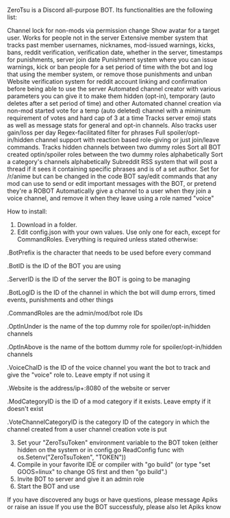 ZeroTsu is a Discord all-purpose BOT. Its functionalities are the following list:

Channel lock for non-mods via permission change
Show avatar for a target user. Works for people not in the server
Extensive member system that tracks past member usernames, nicknames, mod-issued warnings, kicks, bans, reddit verification, verification date, whether in the server, timestamps for punishments, server join date
Punishment system where you can issue warnings, kick or ban people for a set period of time with the bot and log that using the member system, or remove those punishments and unban
Website verification system for reddit account linking and confirmation before being able to use the server
Automated channel creator with various parameters you can give it to make them hidden (opt-in), temporary (auto deletes after a set period of time) and other
Automated channel creation via non-mod started vote for a temp (auto deleted) channel with a minimum requirement of votes and hard cap of 3 at a time
Tracks server emoji stats as well as message stats for general and opt-in channels. Also tracks user gain/loss per day
Regex-facilitated filter for phrases
Full spoiler/opt-in/hidden channel support with reaction based role-giving or just join/leave commands. Tracks hidden channels between two dummy roles
Sort all BOT created optin/spoiler roles between the two dummy roles alphabetically
Sort a category's channels alphabetically
Subreddit RSS system that will post a thread if it sees it containing specific phrases and is of a set author. Set for /r/anime but can be changed in the code
BOT say/edit commands that any mod can use to send or edit important messages with the BOT, or pretend they're a ROBOT
Automatically give a channel to a user when they join a voice channel, and remove it when they leave using a role named "voice"


How to install:
1. Download in a folder.
2. Edit config.json with your own values. Use only one for each, except for CommandRoles. Everything is required unless stated otherwise:

.BotPrefix is the character that needs to be used before every command

.BotID is the ID of the BOT you are using

.ServerID is the ID of the server the BOT is going to be managing

.BotLogID is the ID of the channel in which the bot will dump errors, timed events, punishments and other things

.CommandRoles are the admin/mod/bot role IDs

.OptInUnder is the name of the top dummy role for spoiler/opt-in/hidden channels

.OptInAbove is the name of the bottom dummy role for spoiler/opt-in/hidden channels

.VoiceChaID is the ID of the voice channel you want the bot to track and give the "voice" role to. Leave empty if not using it

.Website is the address/ip+:8080 of the website or server

.ModCategoryID is the ID of a mod category if it exists. Leave empty if it doesn't exist

.VoteChannelCategoryID is the category ID of the category in which the channel created from a user channel creation vote is put

3. Set your "ZeroTsuToken" environment variable to the BOT token (either hidden on the system or in config.go ReadConfig func with os.Setenv("ZeroTsuToken", "TOKEN"))
4. Compile in your favorite IDE or compiler with "go build" (or type "set GOOS=linux" to change OS first and then "go build".)
5. Invite BOT to server and give it an admin role
6. Start the BOT and use

If you have discovered any bugs or have questions, please message Apiks or raise an issue
If you use the BOT successfuly, please also let Apiks know
